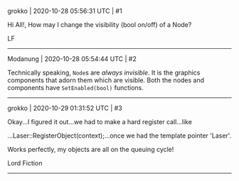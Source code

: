 grokko | 2020-10-28 05:56:31 UTC | #1

Hi All!,
  How may I change the visibility (bool on/off) of a Node?

LF

-------------------------

Modanung | 2020-10-28 05:54:44 UTC | #2

Technically speaking, `Node`s are _always invisible_. It is the graphics components that adorn them which are visible. Both the nodes and components have `SetEnabled(bool)` functions.

-------------------------

grokko | 2020-10-29 01:31:52 UTC | #3

Okay...I figured it out...we had to make a hard register call...like

...Laser::RegisterObject(context);...once we had the template pointer 'Laser'.

Works perfectly, my objects are all on the queuing cycle!

Lord Fiction

-------------------------

